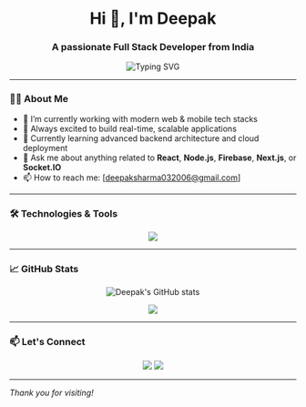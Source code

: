 <h1 align="center">Hi 👋, I'm Deepak</h1>
<h3 align="center">A passionate Full Stack Developer from India</h3>

<p align="center">
  <img src="https://readme-typing-svg.demolab.com?font=Fira+Code&pause=1000&center=true&vCenter=true&width=435&lines=Full+Stack+Web+%26+Mobile+Developer;JavaScript+%7C+React+%7C+Node.js;React+Native+%7C+Firebase+%7C+Next.js;Let's+Build+Something+Cool!" alt="Typing SVG" />
</p>

---

### 🧑‍💻 About Me

- 🌱 I’m currently working with modern web & mobile tech stacks  
- 🚀 Always excited to build real-time, scalable applications  
- 🧠 Currently learning advanced backend architecture and cloud deployment  
- 💬 Ask me about anything related to **React**, **Node.js**, **Firebase**, **Next.js**, or **Socket.IO**  
- 📫 How to reach me: [deepaksharma032006@gmail.com]  

---

### 🛠️ Technologies & Tools

<p align="center">
  <img src="https://skillicons.dev/icons?i=html,css,javascript,typescript,react,nextjs,nodejs,express,socketio,firebase,reactnative,mysql,git,github,tailwind" />
</p>

---

### 📈 GitHub Stats

<p align="center">
  <img src="https://github-readme-stats.vercel.app/api?username=yourusername&show_icons=true&theme=tokyonight" alt="Deepak's GitHub stats" />
</p>
<p align="center">
  <img src="https://github-readme-streak-stats.herokuapp.com/?user=yourusername&theme=tokyonight" />
</p>

---

### 📫 Let's Connect

<p align="center">
  <a href="deepaksharma032006@gmail.com"><img src="https://img.shields.io/badge/email-%23D14836.svg?&style=for-the-badge&logo=gmail&logoColor=white"/></a>
  <a href="linkedin.com/in/deepak-sharma-610b81342"><img src="https://img.shields.io/badge/linkedin-%230077B5.svg?&style=for-the-badge&logo=linkedin&logoColor=white" /></a>
</p>

---

_Thank you for visiting!_

